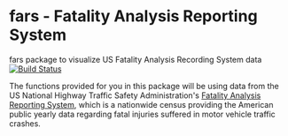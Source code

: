 # fars - Fatality Analysis Reporting System

fars package to visualize US Fatality Analysis Recording System data [![Build Status](https://travis-ci.org/CarlosSilva34/fars.svg?branch=master)](https://travis-ci.org/CarlosSilva34/fars)

The functions provided for you in this package will be using data from the US National Highway Traffic Safety Administration's [Fatality Analysis Reporting System](https://www.nhtsa.gov/Data/Fatality-Analysis-Reporting-System-(FARS)), which is a nationwide census providing the American public yearly data regarding fatal injuries suffered in motor vehicle traffic crashes.
